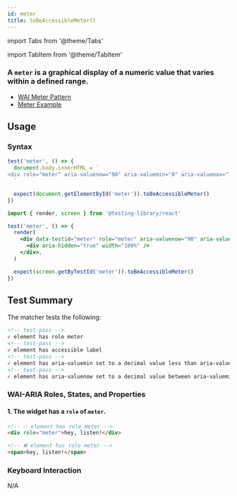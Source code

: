 ```yaml
---
id: meter
title: toBeAccessibleMeter()
---
```


import Tabs from '@theme/Tabs'

import TabItem from '@theme/TabItem'

<h3 style={{fontWeight: 400}}>
A <code>meter</code> is a graphical display of a numeric value that varies within a defined range.
</h3>

- [WAI Meter Pattern](https://www.w3.org/WAI/ARIA/apg/patterns/meter/)
- [Meter Example](https://www.w3.org/WAI/ARIA/apg/example-index/meter/meter.html)

## Usage

### Syntax

<Tabs>
<TabItem label="Vanilla JS" value="js">

```js
test('meter', () => {
  document.body.innerHTML = `
<div role="meter" aria-valuenow="90" aria-valuemin="0" aria-valuemax="100" aria-label="progress" />
  `

  expect(document.getElementById('meter')).toBeAccessibleMeter()
})
```

</TabItem>
<TabItem default label="React + Testing Library" value="rtl">

```jsx
import { render, screen } from '@testing-library/react'

test('meter', () => {
  render(
    <div data-testid="meter" role="meter" aria-valuenow="90" aria-valuemin="0" aria-valuemax="100" aria-labelledby="cpu_usage_label">
      <div aria-hidden="true" width="100%" />
    </div>,
  )

  expect(screen.getByTestId('meter')).toBeAccessibleMeter()
})
```

</TabItem>
</Tabs>

## Test Summary

The matcher tests the following:

```html
<!-- test-pass -->
✓ element has role meter
<!-- test-pass -->
✓ element has accessible label
<!-- test-pass -->
✓ element has aria-valuemin set to a decimal value less than aria-valuemax
<!-- test-pass -->
✓ element has aria-valuenow set to a decimal value between aria-valuemin and aria-valuemax
```

### WAI-ARIA Roles, States, and Properties

#### 1. The widget has a `role` of `meter`.

```html
<!-- ✅ element has role meter -->
<div role="meter">hey, listen!</div>

<!-- ❌ element has role meter -->
<span>hey, listen!</span>
```

### Keyboard Interaction

N/A
